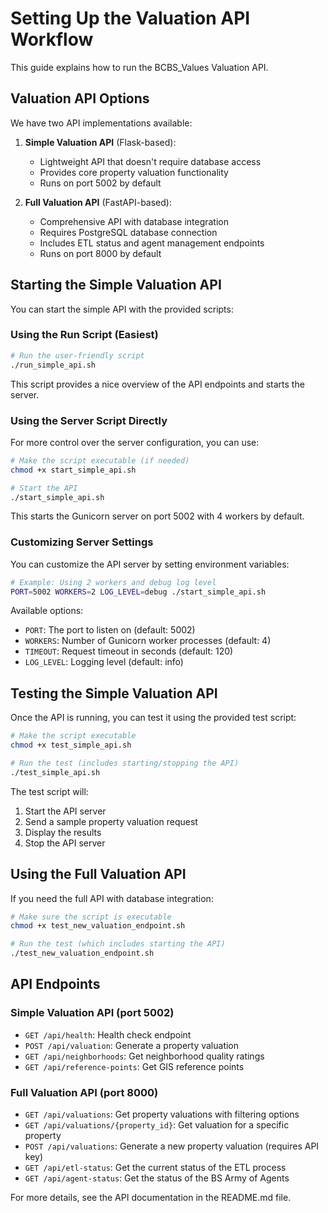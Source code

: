 # Setting Up the Valuation API Workflow

This guide explains how to run the BCBS_Values Valuation API.

## Valuation API Options

We have two API implementations available:

1. **Simple Valuation API** (Flask-based):
   - Lightweight API that doesn't require database access
   - Provides core property valuation functionality
   - Runs on port 5002 by default

2. **Full Valuation API** (FastAPI-based):
   - Comprehensive API with database integration
   - Requires PostgreSQL database connection
   - Includes ETL status and agent management endpoints
   - Runs on port 8000 by default

## Starting the Simple Valuation API

You can start the simple API with the provided scripts:

### Using the Run Script (Easiest)

```bash
# Run the user-friendly script
./run_simple_api.sh
```

This script provides a nice overview of the API endpoints and starts the server.

### Using the Server Script Directly

For more control over the server configuration, you can use:

```bash
# Make the script executable (if needed)
chmod +x start_simple_api.sh

# Start the API
./start_simple_api.sh
```

This starts the Gunicorn server on port 5002 with 4 workers by default.

### Customizing Server Settings

You can customize the API server by setting environment variables:

```bash
# Example: Using 2 workers and debug log level
PORT=5002 WORKERS=2 LOG_LEVEL=debug ./start_simple_api.sh
```

Available options:
- `PORT`: The port to listen on (default: 5002)
- `WORKERS`: Number of Gunicorn worker processes (default: 4)
- `TIMEOUT`: Request timeout in seconds (default: 120)
- `LOG_LEVEL`: Logging level (default: info)

## Testing the Simple Valuation API

Once the API is running, you can test it using the provided test script:

```bash
# Make the script executable
chmod +x test_simple_api.sh

# Run the test (includes starting/stopping the API)
./test_simple_api.sh
```

The test script will:
1. Start the API server
2. Send a sample property valuation request
3. Display the results
4. Stop the API server

## Using the Full Valuation API

If you need the full API with database integration:

```bash
# Make sure the script is executable
chmod +x test_new_valuation_endpoint.sh

# Run the test (which includes starting the API)
./test_new_valuation_endpoint.sh
```

## API Endpoints

### Simple Valuation API (port 5002)

- `GET /api/health`: Health check endpoint
- `POST /api/valuation`: Generate a property valuation
- `GET /api/neighborhoods`: Get neighborhood quality ratings
- `GET /api/reference-points`: Get GIS reference points

### Full Valuation API (port 8000)

- `GET /api/valuations`: Get property valuations with filtering options
- `GET /api/valuations/{property_id}`: Get valuation for a specific property
- `POST /api/valuations`: Generate a new property valuation (requires API key)
- `GET /api/etl-status`: Get the current status of the ETL process
- `GET /api/agent-status`: Get the status of the BS Army of Agents

For more details, see the API documentation in the README.md file.